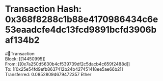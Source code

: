 
Transaction Hash: 0x368f8288c1b88e4170986434c6e53eaadcfe4dc13fcd9891bcfd3906baf134b2
====================================================================================
  
#💸Transaction  
Block: [[14450995]]  
From: [[0x7a250d5630b4cf539739df2c5dacb4c659f2488d]]  
To: [[0x25e54fd9efb8637412b24b427451418ee5ae66b2]]  
Transferred: 0.08528094679472357 Ether
